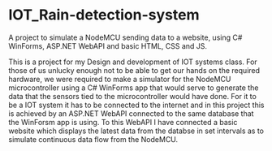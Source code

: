 # IOT_Rain-detection-system
A project to simulate a NodeMCU sending data to a website, using C# WinForms, ASP.NET WebAPI and basic HTML, CSS and JS.

This is a project for my Design and development of IOT systems class. For those of us unlucky enough not to be able to get our hands on the required hardware, we were required to make a simulator for the NodeMCU microcontroller using a C# WinForms app that would serve to generate the data that the sensors tied to the microcontroller would have done.
For it to be a IOT system it has to be connected to the internet and in this project this is achieved by an ASP.NET WebAPI connected to the same database that the WinForsm app is using.
To this WebAPI I have connected a basic website which displays the latest data from the databse in set intervals as to simulate continuous data flow from the NodeMCU.
